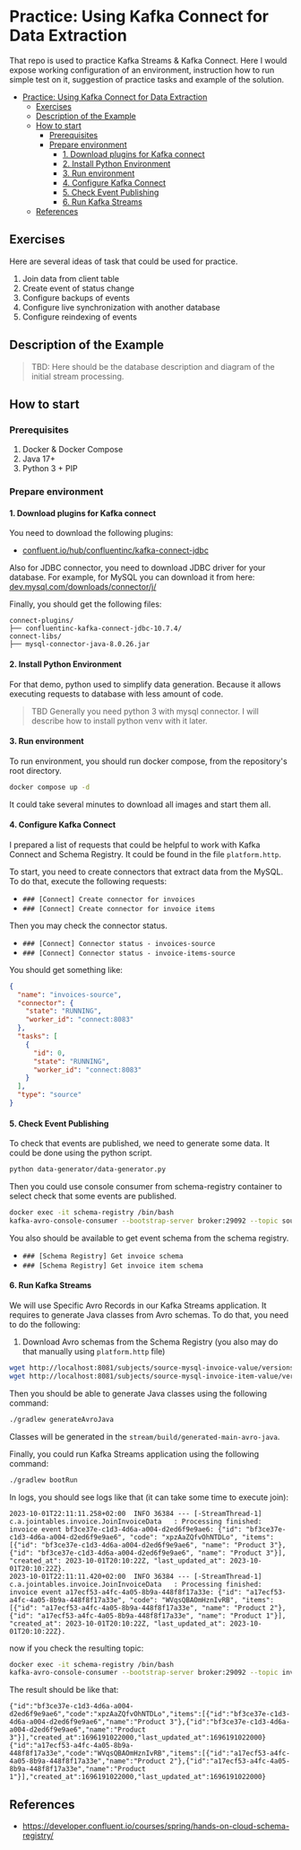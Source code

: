 # Practice: Using Kafka Connect for Data Extraction

That repo is used to practice Kafka Streams & Kafka Connect. Here I would 
expose working configuration of an environment, instruction how to run
simple test on it, suggestion of practice tasks and example of the solution. 

<!-- TOC -->
* [Practice: Using Kafka Connect for Data Extraction](#practice-using-kafka-connect-for-data-extraction)
  * [Exercises](#exercises)
  * [Description of the Example](#description-of-the-example)
  * [How to start](#how-to-start)
    * [Prerequisites](#prerequisites)
    * [Prepare environment](#prepare-environment)
      * [1. Download plugins for Kafka connect](#1-download-plugins-for-kafka-connect)
      * [2. Install Python Environment](#2-install-python-environment)
      * [3. Run environment](#3-run-environment)
      * [4. Configure Kafka Connect](#4-configure-kafka-connect)
      * [5. Check Event Publishing](#5-check-event-publishing-)
      * [6. Run Kafka Streams](#6-run-kafka-streams)
  * [References](#references)
<!-- TOC -->

## Exercises

Here are several ideas of task that could be used for practice. 

1. Join data from client table
2. Create event of status change
3. Configure backups of events
4. Configure live synchronization with another database
5. Configure reindexing of events

## Description of the Example

> TBD: Here should be the database description and diagram of the initial
> stream processing.

## How to start

### Prerequisites

1. Docker & Docker Compose
2. Java 17+
3. Python 3 + PIP

### Prepare environment

#### 1. Download plugins for Kafka connect

You need to download the following plugins:

- [confluent.io/hub/confluentinc/kafka-connect-jdbc](https://www.confluent.io/hub/confluentinc/kafka-connect-jdbc)

Also for JDBC connector, you need to download JDBC driver for your database. For example, for MySQL you can download
it from here: [dev.mysql.com/downloads/connector/j/](https://dev.mysql.com/downloads/connector/j/)

Finally, you should get the following files:

```
connect-plugins/
├── confluentinc-kafka-connect-jdbc-10.7.4/
connect-libs/
├── mysql-connector-java-8.0.26.jar
```

#### 2. Install Python Environment

For that demo, python used to simplify data generation. Because it 
allows executing requests to database with less amount of code. 

> TBD
> Generally you need python 3 with mysql connector. I will describe how 
> to install python venv with it later. 

#### 3. Run environment

To run environment, you should run docker compose, from the repository's 
root directory.

```bash
docker compose up -d
```

It could take several minutes to download all images and start them all. 

#### 4. Configure Kafka Connect

I prepared a list of requests that could be helpful to work with 
Kafka Connect and Schema Registry. It could be found in the file 
`platform.http`.

To start, you need to create connectors that extract data from the MySQL. To do 
that, execute the following requests:

* `### [Connect] Create connector for invoices`
* `### [Connect] Create connector for invoice items`

Then you may check the connector status.

* `### [Connect] Connector status - invoices-source`
* `### [Connect] Connector status - invoice-items-source`

You should get something like:

```json
{
  "name": "invoices-source",
  "connector": {
    "state": "RUNNING",
    "worker_id": "connect:8083"
  },
  "tasks": [
    {
      "id": 0,
      "state": "RUNNING",
      "worker_id": "connect:8083"
    }
  ],
  "type": "source"
}
```

#### 5. Check Event Publishing 

To check that events are published, we need to generate some data. It 
could be done using the python script.

```bash
python data-generator/data-generator.py 
```

Then you could use console consumer from schema-registry container to 
select check that some events are published.

```bash
docker exec -it schema-registry /bin/bash
kafka-avro-console-consumer --bootstrap-server broker:29092 --topic source-mysql-invoice-item --from-beginning
```

You also should be available to get event schema from the schema registry.

* `### [Schema Registry] Get invoice schema`
* `### [Schema Registry] Get invoice item schema`

#### 6. Run Kafka Streams

We will use Specific Avro Records in our Kafka Streams application. It requires
to generate Java classes from Avro schemas. To do that, you need to do the following:

1. Download Avro schemas from the Schema Registry (you also may do that manually using 
`platform.http` file)
```bash
wget http://localhost:8081/subjects/source-mysql-invoice-value/versions/-1/schema -O stream/src/main/avro/Invoice.avsc
wget http://localhost:8081/subjects/source-mysql-invoice-item-value/versions/-1/schema -O stream/src/main/avro/InvoiceItem.avsc
```

Then you should be able to generate Java classes using the following command:

```bash
./gradlew generateAvroJava
```

Classes will be generated in the `stream/build/generated-main-avro-java`.

Finally, you could run Kafka Streams application using the following command:

```bash
./gradlew bootRun
```

In logs, you should see logs like that (it can take some time to execute join):

```text
2023-10-01T22:11:11.258+02:00  INFO 36384 --- [-StreamThread-1] c.a.jointables.invoice.JoinInvoiceData   : Processing finished: invoice event bf3ce37e-c1d3-4d6a-a004-d2ed6f9e9ae6: {"id": "bf3ce37e-c1d3-4d6a-a004-d2ed6f9e9ae6", "code": "xpzAaZQfvOhNTDLo", "items": [{"id": "bf3ce37e-c1d3-4d6a-a004-d2ed6f9e9ae6", "name": "Product 3"}, {"id": "bf3ce37e-c1d3-4d6a-a004-d2ed6f9e9ae6", "name": "Product 3"}], "created_at": 2023-10-01T20:10:22Z, "last_updated_at": 2023-10-01T20:10:22Z}.
2023-10-01T22:11:11.420+02:00  INFO 36384 --- [-StreamThread-1] c.a.jointables.invoice.JoinInvoiceData   : Processing finished: invoice event a17ecf53-a4fc-4a05-8b9a-448f8f17a33e: {"id": "a17ecf53-a4fc-4a05-8b9a-448f8f17a33e", "code": "WVqsQBAOmHznIvRB", "items": [{"id": "a17ecf53-a4fc-4a05-8b9a-448f8f17a33e", "name": "Product 2"}, {"id": "a17ecf53-a4fc-4a05-8b9a-448f8f17a33e", "name": "Product 1"}], "created_at": 2023-10-01T20:10:22Z, "last_updated_at": 2023-10-01T20:10:22Z}.
```

now if you check the resulting topic:

```bash
docker exec -it schema-registry /bin/bash
kafka-avro-console-consumer --bootstrap-server broker:29092 --topic invoices-event-log --from-beginning
```

The result should be like that:

```text
{"id":"bf3ce37e-c1d3-4d6a-a004-d2ed6f9e9ae6","code":"xpzAaZQfvOhNTDLo","items":[{"id":"bf3ce37e-c1d3-4d6a-a004-d2ed6f9e9ae6","name":"Product 3"},{"id":"bf3ce37e-c1d3-4d6a-a004-d2ed6f9e9ae6","name":"Product 3"}],"created_at":1696191022000,"last_updated_at":1696191022000}
{"id":"a17ecf53-a4fc-4a05-8b9a-448f8f17a33e","code":"WVqsQBAOmHznIvRB","items":[{"id":"a17ecf53-a4fc-4a05-8b9a-448f8f17a33e","name":"Product 2"},{"id":"a17ecf53-a4fc-4a05-8b9a-448f8f17a33e","name":"Product 1"}],"created_at":1696191022000,"last_updated_at":1696191022000}
```


## References

* https://developer.confluent.io/courses/spring/hands-on-cloud-schema-registry/